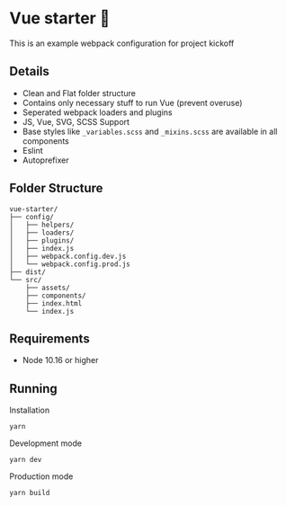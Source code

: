 # Vue starter 🚀
This is an example webpack configuration for project kickoff

## Details
* Clean and Flat folder structure
* Contains only necessary stuff to run Vue (prevent overuse)
* Seperated webpack loaders and plugins
* JS, Vue, SVG, SCSS Support
* Base styles like `_variables.scss` and `_mixins.scss` are available in all components
* Eslint
* Autoprefixer

## Folder Structure
```
vue-starter/
├── config/
│   ├── helpers/
│   ├── loaders/
│   ├── plugins/
│   ├── index.js
│   ├── webpack.config.dev.js
│   └── webpack.config.prod.js
├── dist/
└── src/
    ├── assets/
    ├── components/
    ├── index.html
    └── index.js
```

## Requirements
* Node 10.16 or higher

## Running

Installation
```terminal
yarn
```

Development mode
```
yarn dev
```

Production mode
```
yarn build
```
